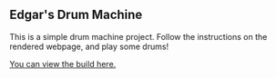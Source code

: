 ## Edgar's Drum Machine
This is a simple drum machine project. Follow the instructions on the rendered webpage, and play some drums!

[You can view the build here.](https://edgarlozano185519.github.io/drum-machine)